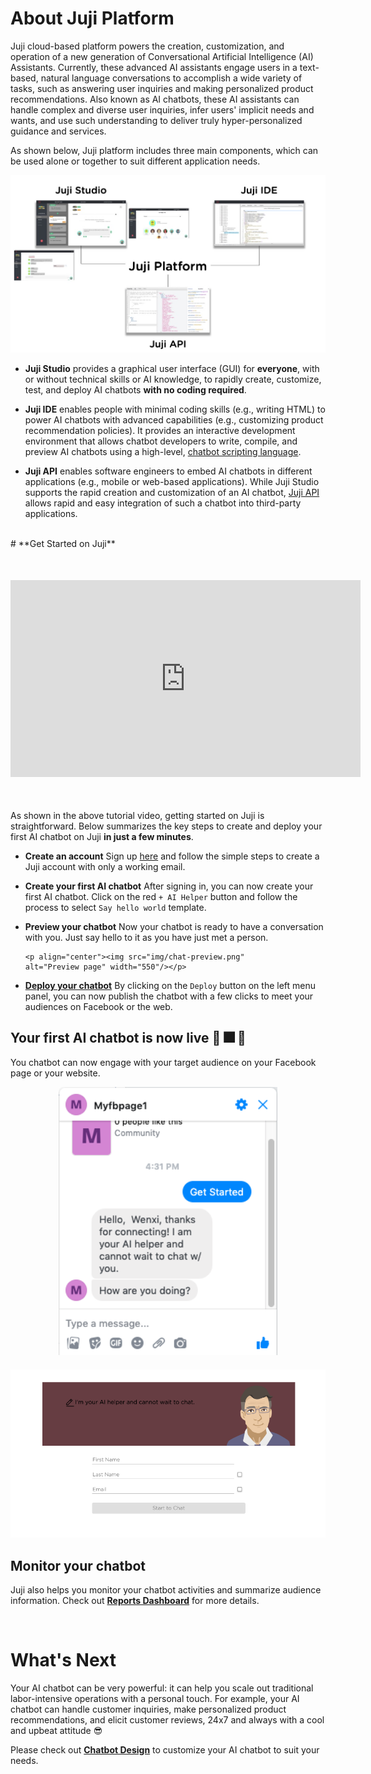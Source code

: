 
# **About Juji Platform**

Juji cloud-based platform powers the creation, customization, and
operation of a new generation of Conversational Artificial
Intelligence (AI) Assistants. Currently, these advanced AI assistants
engage users in a text-based, natural language conversations to
accomplish a wide variety of tasks, such as answering user inquiries
and making personalized product recommendations. Also known as AI
chatbots, these AI assistants can handle complex and diverse user
inquiries, infer users' implicit needs and wants, and use such
understanding to deliver truly hyper-personalized guidance and
services.

As shown below, Juji platform includes three main components, which
can be used alone or together to suit different application needs.

<p align="center"><img src="img/JujiPlatform.jpg" alt="Create an AI" width="650"/></p>


* **Juji Studio** provides a graphical user interface (GUI) for
  **everyone**, with or without technical skills or AI knowledge, to
  rapidly create, customize, test, and deploy AI chatbots **with no
  coding required**.

* **Juji IDE** enables people with minimal coding skills (e.g.,
  writing HTML) to power AI chatbots with advanced capabilities (e.g.,
  customizing product recommendation policies). It provides an
  interactive development environment that allows chatbot developers
  to write, compile, and preview AI chatbots using a high-level, [chatbot
  scripting language](https://docs.juji.io/reference/).

* **Juji API** enables software engineers to embed AI
    chatbots in different applications (e.g., mobile or web-based
    applications). While Juji Studio supports the rapid creation and
    customization of an AI chatbot, [Juji
    API](https://docs.juji.io/api/) allows rapid and easy integration
    of such a chatbot into third-party applications.

<br>
# **Get Started on Juji**

<div align="center" style="margin-top :50px; margin-bottom: 50px"> <iframe width="560"
height="315" src="https://www.youtube.com/embed/fzL4apEOdLk"
frameborder="0" allow="accelerometer; autoplay; encrypted-media;
gyroscope; picture-in-picture" allowfullscreen></iframe></div>

As shown in the above tutorial video, getting started on Juji is
straightforward. Below summarizes the key steps to create and deploy
your first AI chatbot on Juji **in just a few minutes**.

* **Create an account**  Sign up [here](https://juji.io/signup) and
    follow the simple steps to create a Juji account with only a
    working email. 

* **Create your first AI chatbot** After signing in, you can now create
    your first AI chatbot. Click on the red `+ AI Helper` button and
    follow the process to select `Say hello world` template.
    
* **Preview your chatbot** Now your chatbot is ready to have
    a conversation with you. Just say hello to it as you have just met
    a person.

	  <p align="center"><img src="img/chat-preview.png"
	  alt="Preview page" width="550"/></p>

* [**Deploy your chatbot**](#release.md) By clicking on the `Deploy` button on
     the left menu panel, you can now publish the chatbot with a
     few clicks to meet your audiences on Facebook or the web.

## **Your first AI chatbot is now live** :tada: :fireworks: :dizzy:

You chatbot can now engage with your target audience on your Facebook
page or your website.
<p align="center"><img src="img/fb-chat-example.png" alt="facebook messager chat example" width="350"/></p>

<div style="margin-top: 20px; margin-bottom: 20px">
<p align="center"><img src="img/deployed-web.png" alt="web chat example" width="550"/></p></div>

## **Monitor your chatbot**

Juji also helps you monitor your chatbot activities and summarize
audience information. Check out [**Reports Dashboard**](reports.md)
for more details. 

<br>

# **What's Next**

Your AI chatbot can be very powerful: it can help you scale out traditional
labor-intensive operations with a personal touch. For example, your AI
chatbot can handle customer inquiries, make personalized product
recommendations, and elicit customer reviews, 24x7 and always with a
cool and upbeat attitude :sunglasses:

Please check out [**Chatbot Design**](design.md) to customize your AI
chatbot to suit your needs.
